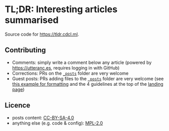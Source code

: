 # TL;DR: Interesting articles summarised

Source code for <https://tldr.cdcl.ml>.

## Contributing

- Comments: simply write a comment below any article (powered by <https://utteranc.es>, requires logging in with GitHub)
- Corrections: PRs on the [`_posts`](_posts) folder are very welcome
- Guest posts: PRs adding files to the [`_posts`](_posts) folder are very welcome (see [this example for formatting](_posts/2022-11-07-good-parenting.md) and the 4 guidelines at the top of the [landing page](https://tldr.cdcl.ml))

## Licence

- posts content: [CC-BY-SA-4.0](https://creativecommons.org/licenses/by-sa/4.0)
- anything else (e.g. code & config): [MPL-2.0](https://mozilla.org/MPL/2.0)
